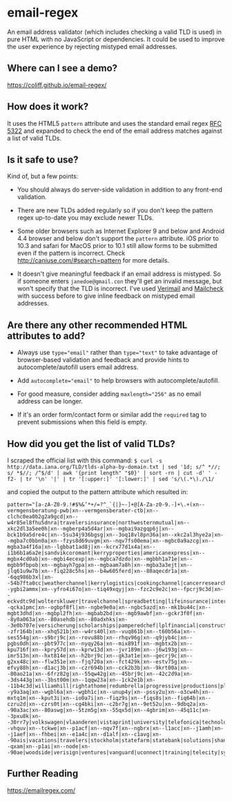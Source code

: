 # email-regex

An email address validator (which includes checking a valid TLD is used) in pure HTML with no JavaScript or dependencies. It could be used to improve the user experience by rejecting mistyped email addresses.

## Where can I see a demo?
https://coliff.github.io/email-regex/


## How does it work?

It uses the HTML5 `pattern` attribute and uses the standard email regex [RFC 5322](https://www.w3.org/TR/2012/WD-html-markup-20120320/input.email.html) and expanded to check the end of the email address matches against a list of valid TLDs.


## Is it safe to use?

Kind of, but a few points:

- You should always do server-side validation in addition to any front-end validation.

- There are new TLDs added regularly so if you don't keep the pattern regex up-to-date you may exclude newer TLDs.

- Some older browsers such as Internet Explorer 9 and below and Android 4.4 browser and below don't support the `pattern` attribute. iOS prior to 10.3 and safari for MacOS prior to 10.1 still allow forms to be submitted even if the pattern is incorrect. Check http://caniuse.com/#search=pattern for more details.

- It doesn't give meaningful feedback if an email address is mistyped. So if someone enters `janedoe@gmail.con` they'll get an invalid message, but won't specify that the TLD is incorrect. I've used [Verimail](https://github.com/amail/Verimail.js) and [Mailcheck](https://github.com/mailcheck/mailcheck) with success before to give inline feedback on mistyped email addresses.


## Are there any other recommended HTML attributes to add?

- Always use `type="email"` rather than `type="text"` to take advantage of browser-based validation and feedback and provide hints to autocomplete/autofill users email address.

- Add `autocomplete="email"` to help browsers with autocomplete/autofill.

- For good measure, consider adding `maxlength="256"` as no email address can be longer.

- If it's an order form/contact form or similar add the `required` tag to prevent submissions when this field is empty.


## How did you get the list of valid TLDs?

I scraped the official list with this command:
`$ curl -s http://data.iana.org/TLD/tlds-alpha-by-domain.txt | sed '1d; s/^ *//; s/ *$//; /^$/d' | awk '{print length" "$0}' | sort -rn | cut -d' ' -f2- | tr '\n' '|' | tr '[:upper:]' '[:lower:]' | sed 's/\(.*\)./\1/`

and copied the output to the pattern attribute which resulted in:

```
pattern="[a-zA-Z0-9.!#$%&’*+/=?^_`{|}~-]+@[A-Za-z0-9.-]+\.+(xn--vermgensberatung-pwb|xn--vermgensberater-ctb|xn--clchc0ea0b2g2a9gcd|xn--w4r85el8fhu5dnra|travelersinsurance|northwesternmutual|xn--xkc2dl3a5ee0h|xn--mgberp4a5d4ar|xn--mgbai9azgqp6j|xn--bck1b9a5dre4c|xn--5su34j936bgsg|xn--3oq18vl8pn36a|xn--xkc2al3hye2a|xn--mgba7c0bbn0a|xn--fzys8d69uvgm|xn--nqv7fs00ema|xn--mgbc0a9azcg|xn--mgba3a4f16a|xn--lgbbat1ad8j|xn--kcrx77d1x4a|xn--i1b6b1a6a2e|sandvikcoromant|kerryproperties|americanexpress|xn--mgbx4cd0ab|xn--mgbi4ecexp|xn--mgbca7dzdo|xn--mgbbh1a71e|xn--mgbb9fbpob|xn--mgbayh7gpa|xn--mgbaam7a8h|xn--mgba3a3ejt|xn--jlq61u9w7b|xn--fiq228c5hs|xn--b4w605ferd|xn--80aqecdr1a|xn--6qq986b3xl|xn--54b7fta0cc|weatherchannel|kerrylogistics|cookingchannel|cancerresearch|bananarepublic|americanfamily|afamilycompany|xn--ygbi2ammx|xn--yfro4i67o|xn--tiq49xqyj|xn--fzc2c9e2c|xn--fpcrj9c3d|xn--eckvdtc9d|wolterskluwer|travelchannel|spreadbetting|lifeinsurance|international|xn--qcka1pmc|xn--ogbpf8fl|xn--ngbe9e0a|xn--ngbc5azd|xn--mk1bu44c|xn--mgbt3dhd|xn--mgbpl2fh|xn--mgbab2bd|xn--mgb9awbf|xn--gckr3f0f|xn--8y0a063a|xn--80asehdb|xn--80adxhks|xn--3e0b707e|versicherung|scholarships|pamperedchef|lplfinancial|construction|xn--zfr164b|xn--xhq521b|xn--w4rs40l|xn--vuq861b|xn--t60b56a|xn--ses554g|xn--s9brj9c|xn--rovu88b|xn--rhqv96g|xn--q9jyb4c|xn--pgbs0dh|xn--pbt977c|xn--nyqy26a|xn--mix891f|xn--mgbtx2b|xn--kpu716f|xn--kpry57d|xn--kprw13d|xn--jvr189m|xn--j6w193g|xn--imr513n|xn--hxt814e|xn--h2brj9c|xn--gk3at1e|xn--gecrj9c|xn--g2xx48c|xn--flw351e|xn--fjq720a|xn--fct429k|xn--estv75g|xn--efvy88h|xn--d1acj3b|xn--czr694b|xn--cck2b3b|xn--9krt00a|xn--80ao21a|xn--6frz82g|xn--55qw42g|xn--45brj9c|xn--42c2d9a|xn--3ds443g|xn--3bst00m|xn--1qqw23a|xn--1ck2e1b|xn--11b4c3d|williamhill|rightathome|redumbrella|progressive|productions|playstation|photography|olayangroup|motorcycles|lamborghini|kerryhotels|investments|foodnetwork|enterprises|engineering|creditunion|contractors|calvinklein|bridgestone|blockbuster|blackfriday|barclaycard|accountants|xn--y9a3aq|xn--wgbl6a|xn--wgbh1c|xn--unup4y|xn--pssy2u|xn--o3cw4h|xn--mxtq1m|xn--kput3i|xn--io0a7i|xn--fiqz9s|xn--fiqs8s|xn--fiq64b|xn--czru2d|xn--czrs0t|xn--cg4bki|xn--c2br7g|xn--9et52u|xn--9dbq2a|xn--90a3ac|xn--80aswg|xn--5tzm5g|xn--55qx5d|xn--4gbrim|xn--45q11c|xn--3pxu8k|xn--30rr7y|volkswagen|vlaanderen|vistaprint|university|telefonica|technology|tatamotors|swiftcover|schaeffler|restaurant|republican|realestate|prudential|protection|properties|onyourside|nextdirect|newholland|nationwide|mitsubishi|management|industries|immobilien|healthcare|foundation|extraspace|eurovision|cuisinella|creditcard|consulting|capitalone|boehringer|bnpparibas|basketball|associates|apartments|accountant|yodobashi|xn--vhquv|xn--tckwe|xn--p1acf|xn--nqv7f|xn--ngbrx|xn--l1acc|xn--j1amh|xn--j1aef|xn--fhbei|xn--e1a4c|xn--d1alf|xn--c1avg|xn--90ais|vacations|travelers|stockholm|statefarm|statebank|solutions|shangrila|scjohnson|richardli|pramerica|passagens|panasonic|montblanc|microsoft|melbourne|mcdonalds|marshalls|marketing|lifestyle|landrover|lancaster|ladbrokes|kuokgroup|insurance|institute|honeywell|homesense|homegoods|homedepot|hisamitsu|goodhands|goldpoint|furniture|fujixerox|frontdoor|fresenius|firestone|financial|fairwinds|equipment|education|directory|community|christmas|bloomberg|barcelona|aquarelle|analytics|amsterdam|allfinanz|alfaromeo|accenture|yokohama|xn--qxam|xn--p1ai|xn--node|xn--90ae|woodside|verisign|ventures|vanguard|uconnect|training|telecity|symantec|supplies|stcgroup|software|softbank|showtime|shopping|services|security|samsclub|saarland|reliance|redstone|property|plumbing|pictures|pharmacy|partners|observer|movistar|mortgage|memorial|mckinsey|maserati|marriott|lundbeck|lighting|jpmorgan|istanbul|ipiranga|infiniti|hospital|holdings|helsinki|hdfcbank|guardian|graphics|grainger|goodyear|frontier|football|firmdale|fidelity|feedback|exchange|everbank|esurance|ericsson|engineer|download|discover|discount|diamonds|democrat|deloitte|delivery|computer|commbank|clothing|clinique|cleaning|cityeats|cipriani|chrysler|catholic|catering|capetown|business|builders|budapest|brussels|broadway|bradesco|boutique|baseball|bargains|barefoot|barclays|attorney|allstate|airforce|abudhabi|zuerich|youtube|yamaxun|xfinity|winners|windows|whoswho|wedding|website|weather|watches|wanggou|walmart|trading|toshiba|tiffany|tickets|theatre|theater|temasek|systems|surgery|support|storage|statoil|starhub|staples|spiegel|singles|shriram|shiksha|science|schwarz|schmidt|sandvik|samsung|rexroth|reviews|rentals|recipes|realtor|politie|pioneer|philips|panerai|origins|organic|oldnavy|okinawa|neustar|network|netflix|netbank|monster|metlife|markets|lincoln|limited|liaison|leclerc|latrobe|lasalle|lanxess|lancome|lacaixa|komatsu|kitchen|juniper|jewelry|ismaili|iselect|hyundai|hotmail|hoteles|hosting|holiday|hitachi|hangout|hamburg|guitars|godaddy|genting|gallery|fujitsu|frogans|forsale|flowers|florist|flights|fitness|fishing|finance|ferrero|ferrari|fashion|farmers|express|exposed|domains|digital|dentist|cruises|cricket|courses|coupons|country|corsica|cooking|contact|compare|company|comcast|cologne|college|clubmed|citadel|chintai|channel|cartier|careers|caravan|capital|bugatti|brother|booking|bestbuy|bentley|bauhaus|banamex|avianca|auspost|audible|auction|athleta|android|alibaba|agakhan|academy|abogado|zappos|yandex|yachts|xperia|xihuan|webcam|warman|walter|vuelos|voyage|voting|vision|virgin|villas|viking|viajes|unicom|travel|toyota|tkmaxx|tjmaxx|tienda|tennis|tattoo|target|taobao|taipei|sydney|swatch|suzuki|supply|studio|stream|social|soccer|shouji|select|secure|schule|school|sanofi|sakura|safety|ryukyu|rogers|rocher|review|report|repair|reisen|realty|racing|quebec|pictet|piaget|physio|photos|pfizer|otsuka|orange|oracle|online|olayan|office|nowruz|norton|nissay|nissan|natura|nagoya|mutual|museum|moscow|mormon|monash|mobily|mobile|mattel|market|makeup|maison|madrid|luxury|london|locker|living|lefrak|lawyer|latino|lancia|kosher|kindle|kinder|kaufen|juegos|joburg|jaguar|intuit|insure|imamat|hughes|hotels|hockey|hiphop|hermes|health|gratis|google|global|giving|george|garden|gallup|futbol|flickr|family|expert|events|estate|energy|emerck|durban|dupont|dunlop|doctor|direct|design|dental|degree|dealer|datsun|dating|cruise|credit|coupon|condos|comsec|coffee|clinic|claims|circle|church|chrome|chanel|center|casino|caseih|career|camera|broker|boston|bostik|blanco|bharti|berlin|beauty|bayern|author|aramco|anquan|alstom|alsace|alipay|airtel|airbus|agency|africa|active|abbvie|abbott|abarth|zippo|yahoo|xerox|world|works|weibo|weber|watch|wales|volvo|vodka|vista|video|vegas|ubank|tushu|tunes|trust|trade|tours|total|toray|tools|tokyo|today|tmall|tirol|tires|tatar|swiss|sucks|style|study|store|stada|space|solar|smile|smart|sling|skype|shoes|shell|sharp|seven|sener|salon|rugby|rodeo|rocks|ricoh|reise|rehab|radio|quest|promo|prime|press|praxi|poker|place|pizza|photo|phone|party|parts|paris|osaka|omega|nowtv|nokia|ninja|nikon|nexus|nadex|movie|mopar|money|miami|media|mango|macys|lupin|lotto|lotte|locus|loans|lixil|lipsy|linde|lilly|lexus|legal|lease|lamer|kyoto|koeln|jetzt|iveco|irish|intel|ikano|hyatt|house|horse|honda|homes|guide|gucci|group|gripe|green|gmail|globo|glass|glade|gives|gifts|games|gallo|forum|forex|final|fedex|faith|epson|epost|email|edeka|earth|dubai|drive|dodge|delta|deals|dance|dabur|cymru|crown|codes|coach|cloud|click|citic|cisco|chloe|cheap|chase|cards|canon|build|bosch|boots|boats|black|bingo|bible|beats|baidu|azure|autos|audio|archi|apple|amica|amfam|aetna|adult|actor|zone|zero|zara|yoga|xbox|work|wine|wiki|wien|weir|wang|voto|vote|vivo|viva|visa|vana|tube|toys|town|tips|tiaa|teva|tech|team|taxi|talk|surf|star|spot|sony|song|sohu|sncf|skin|site|sina|silk|show|shop|shia|shaw|sexy|seek|seat|scot|scor|saxo|save|sarl|sapo|sale|safe|ruhr|rsvp|room|rmit|rich|rest|rent|reit|read|raid|qpon|prof|prod|post|porn|pohl|plus|play|pink|ping|pics|pccw|pars|page|open|ollo|nike|nico|next|news|navy|name|moto|moda|mobi|mint|mini|menu|meme|meet|maif|luxe|ltda|love|loft|loan|live|link|limo|like|life|lidl|lgbt|lego|land|kred|kpmg|kiwi|kddi|jprs|jobs|jeep|java|itau|info|immo|imdb|ieee|icbc|hsbc|host|hgtv|here|help|hdfc|haus|hair|guru|guge|goog|golf|gold|gmbh|gift|ggee|gent|gbiz|game|fund|free|ford|food|flir|fish|fire|film|fido|fiat|fast|farm|fans|fail|fage|erni|dvag|duns|duck|doha|docs|dish|diet|desi|dell|deal|dclk|date|data|cyou|coop|cool|club|city|citi|chat|cern|cbre|cash|case|casa|cars|care|camp|call|cafe|buzz|book|bond|bofa|blue|blog|bing|bike|best|beer|bbva|bank|band|baby|auto|audi|asia|asda|arte|arpa|army|arab|amex|ally|akdn|aigo|aero|adac|able|aarp|zip|yun|you|xyz|xxx|xin|wtf|wtc|wow|wme|win|wed|vip|vin|vig|vet|ups|uol|uno|ubs|tvs|tui|trv|top|tjx|thd|tel|tdk|tci|tax|tab|stc|srt|srl|soy|sky|ski|sfr|sex|sew|ses|scb|sca|sbs|sbi|sas|sap|rwe|run|rip|rio|ril|ren|red|qvc|pwc|pub|pru|pro|pnc|pin|pid|pet|pay|ovh|ott|org|ooo|onl|ong|one|off|obi|nyc|ntt|nrw|nra|now|nhk|ngo|nfl|new|net|nec|nba|nab|mtr|mtn|msd|mov|mom|moi|moe|mma|mls|mlb|mit|mil|meo|men|med|mcd|mba|man|ltd|lpl|lol|lds|law|lat|krd|kpn|kim|kia|kfh|joy|jot|jnj|jmp|jll|jlc|jio|jcp|jcb|iwc|itv|ist|int|ink|ing|ifm|icu|ice|ibm|htc|how|hot|hkt|hiv|hbo|gov|got|gop|goo|gmx|gmo|gle|gea|gdn|gap|gal|fyi|fun|ftr|frl|fox|foo|fly|fit|fan|eus|esq|edu|eco|eat|dvr|dtv|dot|dog|dnp|diy|dhl|dev|dds|day|dad|csc|crs|com|cfd|cfa|ceo|ceb|cbs|cbn|cba|cat|car|cam|cal|cab|bzh|buy|box|bot|boo|bom|bnl|bmw|bms|biz|bio|bid|bet|bcn|bcg|bbt|bbc|bar|axa|aws|art|app|aol|anz|aig|afl|aeg|ads|aco|abc|abb|aaa|zw|zm|za|yt|ye|ws|wf|vu|vn|vi|vg|ve|vc|va|uz|uy|us|uk|ug|ua|tz|tw|tv|tt|tr|to|tn|tm|tl|tk|tj|th|tg|tf|td|tc|sz|sy|sx|sv|su|st|sr|so|sn|sm|sl|sk|sj|si|sh|sg|se|sd|sc|sb|sa|rw|ru|rs|ro|re|qa|py|pw|pt|ps|pr|pn|pm|pl|pk|ph|pg|pf|pe|pa|om|nz|nu|nr|np|no|nl|ni|ng|nf|ne|nc|na|mz|my|mx|mw|mv|mu|mt|ms|mr|mq|mp|mo|mn|mm|ml|mk|mh|mg|me|md|mc|ma|ly|lv|lu|lt|ls|lr|lk|li|lc|lb|la|kz|ky|kw|kr|kp|kn|km|ki|kh|kg|ke|jp|jo|jm|je|it|is|ir|iq|io|in|im|il|ie|id|hu|ht|hr|hn|hm|hk|gy|gw|gu|gt|gs|gr|gq|gp|gn|gm|gl|gi|gh|gg|gf|ge|gd|gb|ga|fr|fo|fm|fk|fj|fi|eu|et|es|er|eg|ee|ec|dz|do|dm|dk|dj|de|cz|cy|cx|cw|cv|cu|cr|co|cn|cm|cl|ck|ci|ch|cg|cf|cd|cc|ca|bz|by|bw|bv|bt|bs|br|bo|bn|bm|bj|bi|bh|bg|bf|be|bd|bb|ba|az|ax|aw|au|at|as|ar|aq|ao|am|al|ai|ag|af|ae|ad|ac)"
```

## Further Reading

https://emailregex.com/
